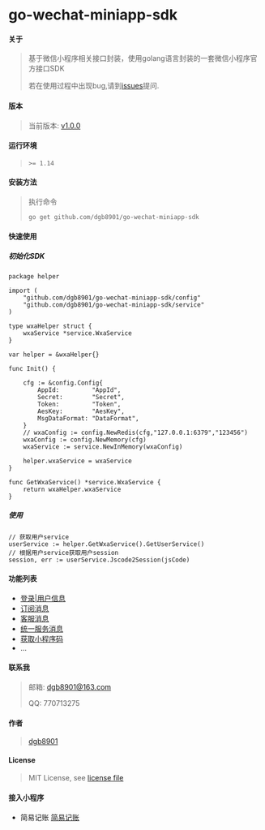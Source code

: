 # go-wechat-miniapp-sdk

#### 关于

> 基于微信小程序相关接口封装，使用golang语言封装的一套微信小程序官方接口SDK
>
> 若在使用过程中出现bug,请到[issues](https://github.com/dgb8901/go-wechat-miniapp-sdk/issues)提问.

#### 版本

> 当前版本: [v1.0.0](https://github.com/dgb8901/go-wechat-miniapp-sdk/releases/tag/v1.0.0)

#### 运行环境

> `>= 1.14`

#### 安装方法

> 执行命令
>
> `go get github.com/dgb8901/go-wechat-miniapp-sdk`

#### 快速使用

##### 初始化SDK

```golang
package helper

import (
	"github.com/dgb8901/go-wechat-miniapp-sdk/config"
    "github.com/dgb8901/go-wechat-miniapp-sdk/service"
)

type wxaHelper struct {
	wxaService *service.WxaService
}

var helper = &wxaHelper{}

func Init() {

    cfg := &config.Config{
        AppId:         "AppId",
        Secret:        "Secret",
        Token:         "Token",
        AesKey:        "AesKey",
        MsgDataFormat: "DataFormat",
    }
    // wxaConfig := config.NewRedis(cfg,"127.0.0.1:6379","123456")
    wxaConfig := config.NewMemory(cfg)
    wxaService := service.NewInMemory(wxaConfig)

    helper.wxaService = wxaService
}

func GetWxaService() *service.WxaService {
	return wxaHelper.wxaService
}

```

##### 使用

```golang
// 获取用户service
userService := helper.GetWxaService().GetUserService()
// 根据用户service获取用户session
session, err := userService.Jscode2Session(jsCode)
```

#### 功能列表

* [登录|用户信息](https://github.com/dgb8901/go-wechat-miniapp-sdk/blob/main/service/user_service.go)
* [订阅消息](https://github.com/dgb8901/go-wechat-miniapp-sdk/blob/main/service/subscribe_msg_service.go)
* [客服消息](https://github.com/dgb8901/go-wechat-miniapp-sdk/blob/main/service/kf_service.go)
* [统一服务消息](https://github.com/dgb8901/go-wechat-miniapp-sdk/blob/main/service/uniform_message_service.go)
* [获取小程序码](https://github.com/dgb8901/go-wechat-miniapp-sdk/blob/main/service/qr_code_service.go)
* ...

#### 联系我

> 邮箱: dgb8901@163.com
>
> QQ: 770713275

#### 作者

> [dgb8901](https://github.com/dgb8901)

#### License

> MIT License, see [license file](https://github.com/dgb8901/go-wechat-miniapp-sdk/blob/main/License)

#### 接入小程序

* 简易记账
[简易记账](!https://www.itwork.club/img/qrcode.jpg)